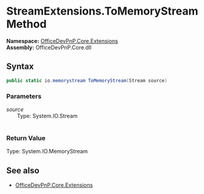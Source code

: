 # StreamExtensions.ToMemoryStream Method  
**Namespace:** [OfficeDevPnP.Core.Extensions](OfficeDevPnP.Core.Extensions.md)  
**Assembly:** OfficeDevPnP.Core.dll  
## Syntax
```C#
public static io.memorystream ToMemoryStream(Stream source)
```
### Parameters
*source*  
&emsp;&emsp;Type: System.IO.Stream  
&emsp;&emsp;  
  
### Return Value
Type: System.IO.MemoryStream  

## See also
- [OfficeDevPnP.Core.Extensions](OfficeDevPnP.Core.Extensions.md)
